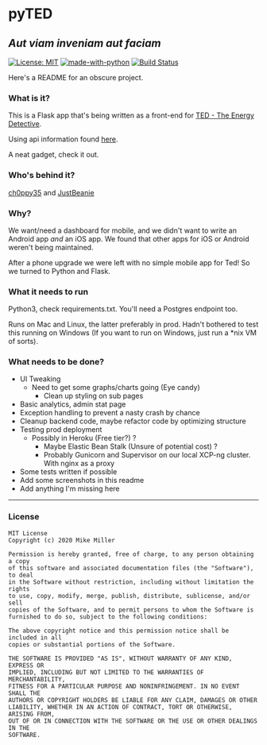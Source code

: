# pyTED

## _Aut viam inveniam aut faciam_

[![License: MIT](https://img.shields.io/badge/License-MIT-blue.svg)](https://opensource.org/licenses/MIT)
[![made-with-python](https://img.shields.io/badge/Made%20with-Python-1f425f.svg)](https://www.python.org/)
[![Build Status](https://travis-ci.org/ch0ppy35/pyTed.svg?branch=dev)](https://travis-ci.org/ch0ppy35/pyTed)

Here's a README for an obscure project.

### What is it?

This is a Flask app that's being written as a front-end for
[TED - The Energy Detective](https://www.theenergydetective.com/).

Using api information found [here](http://files.theenergydetective.com/docs/TED5000-API-R330.pdf).

A neat gadget, check it out.

### Who's behind it?

[ch0ppy35](https://github.com/ch0ppy35) and [JustBeanie](https://github.com/JustBeanie)

### Why?

We want/need a dashboard for mobile, and we didn't want to write an Android app _and_ an iOS app. 
We found that other apps for iOS or Android weren't being maintained. 

After a phone upgrade we were left with no simple mobile app for Ted!
So we turned to Python and Flask.

### What it needs to run

Python3, check requirements.txt.  You'll need a Postgres endpoint too.

Runs on Mac and Linux, the latter preferably in prod. 
Hadn't bothered to test this running on Windows (If you want to run on Windows, just run a *nix VM of sorts).

### What needs to be done?

- UI Tweaking
  - Need to get some graphs/charts going (Eye candy)
    - Clean up styling on sub pages
- Basic analytics, admin stat page
- Exception handling to prevent a nasty crash by chance
- Cleanup backend code, maybe refactor code by optimizing structure
- Testing prod deployment
  - Possibly in Heroku (Free tier?) ?
    - Maybe Elastic Bean Stalk (Unsure of potential cost) ?
    - Probably Gunicorn and Supervisor on our local XCP-ng cluster. With nginx as a proxy
- Some tests written if possible
- Add some screenshots in this readme
- Add anything I'm missing here

---

### License

```license
MIT License
Copyright (c) 2020 Mike Miller

Permission is hereby granted, free of charge, to any person obtaining a copy
of this software and associated documentation files (the "Software"), to deal
in the Software without restriction, including without limitation the rights
to use, copy, modify, merge, publish, distribute, sublicense, and/or sell
copies of the Software, and to permit persons to whom the Software is
furnished to do so, subject to the following conditions:

The above copyright notice and this permission notice shall be included in all
copies or substantial portions of the Software.

THE SOFTWARE IS PROVIDED "AS IS", WITHOUT WARRANTY OF ANY KIND, EXPRESS OR
IMPLIED, INCLUDING BUT NOT LIMITED TO THE WARRANTIES OF MERCHANTABILITY,
FITNESS FOR A PARTICULAR PURPOSE AND NONINFRINGEMENT. IN NO EVENT SHALL THE
AUTHORS OR COPYRIGHT HOLDERS BE LIABLE FOR ANY CLAIM, DAMAGES OR OTHER
LIABILITY, WHETHER IN AN ACTION OF CONTRACT, TORT OR OTHERWISE, ARISING FROM,
OUT OF OR IN CONNECTION WITH THE SOFTWARE OR THE USE OR OTHER DEALINGS IN THE
SOFTWARE.
```
